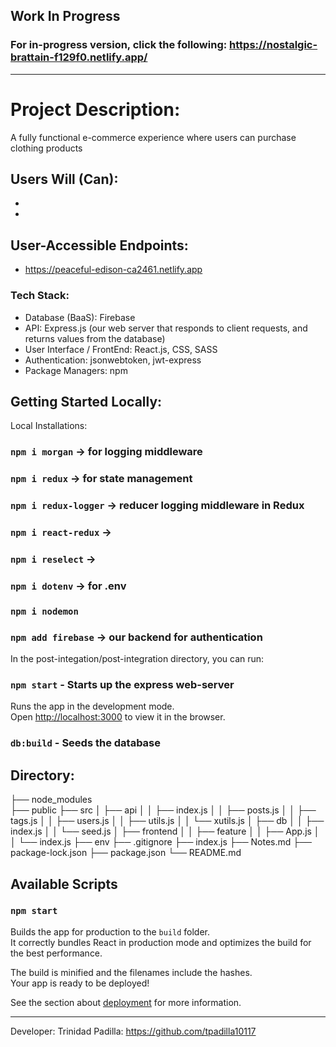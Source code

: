 ## Work In Progress
### For in-progress version, click the following: https://nostalgic-brattain-f129f0.netlify.app/
______________________________________________________________________________

# Project Description:

A fully functional e-commerce experience where users can purchase clothing products

Users Will (Can):
- 
- 
- 

## User-Accessible Endpoints:
- https://peaceful-edison-ca2461.netlify.app


### Tech Stack:
- Database (BaaS): Firebase
- API: Express.js (our web server that responds to client requests, and returns values from the database)
- User Interface / FrontEnd: React.js, CSS, SASS
- Authentication: jsonwebtoken, jwt-express
- Package Managers: npm

## Getting Started Locally:

Local Installations:

### `npm i morgan` -> for logging middleware
### `npm i redux` -> for state management
### `npm i redux-logger` -> reducer logging middleware in Redux
### `npm i react-redux` -> 
### `npm i reselect` ->
### `npm i dotenv` -> for .env
### `npm i nodemon`
### `npm add firebase` -> our backend for authentication

In the post-integation/post-integration directory, you can run:

### `npm start` - Starts up the express web-server

Runs the app in the development mode.\
Open [http://localhost:3000](http://localhost:3000) to view it in the browser.

### `db:build` - Seeds the database

## Directory:

  ├── node_modules  
  ├── public
  ├── src
  │   ├── api
  │   │   ├── index.js
  │   │   ├── posts.js
  │   │   ├── tags.js
  │   │   ├── users.js
  │   │   ├── utils.js
  │   │   └── xutils.js
  │   ├── db
  │   │   ├── index.js
  │   │   └── seed.js
  │   ├── frontend
  │   │   ├── feature
  │   │   ├── App.js
  │   │   └── index.js
  ├── env
  ├── .gitignore
  ├── index.js
  ├── Notes.md
  ├── package-lock.json
  ├── package.json
  └── README.md

## Available Scripts

### `npm start`


Builds the app for production to the `build` folder.\
It correctly bundles React in production mode and optimizes the build for the best performance.

The build is minified and the filenames include the hashes.\
Your app is ready to be deployed!

See the section about [deployment](https://facebook.github.io/create-react-app/docs/deployment) for more information.

______________________________________________________________________________

Developer: Trinidad Padilla: https://github.com/tpadilla10117

